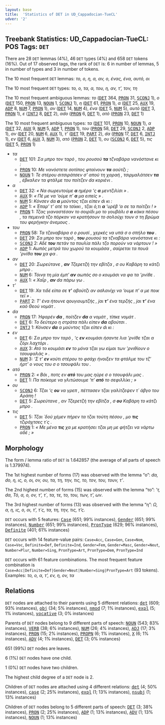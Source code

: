 ```yaml
---
layout: base
title:  'Statistics of DET in UD_Cappadocian-TueCL'
udver: '2'
---
```


## Treebank Statistics: UD_Cappadocian-TueCL: POS Tags: `DET`

There are 28 `DET` lemmas (4%), 46 `DET` types (4%) and 658 `DET` tokens (16%).
Out of 17 observed tags, the rank of `DET` is: 6 in number of lemmas, 5 in number of types and 3 in number of tokens.

The 10 most frequent `DET` lemmas: <em>το, ο, η, α, αν, o, ένας, ένα, αυτό, οι</em>

The 10 most frequent `DET` types:  <em>το, ο, τα, α, του, η, αν, τ’, τον, τη</em>

The 10 most frequent ambiguous lemmas: <em>το</em> (<tt><a href="cpg_tuecl-pos-DET.html">DET</a></tt> 364, <tt><a href="cpg_tuecl-pos-PRON.html">PRON</a></tt> 31, <tt><a href="cpg_tuecl-pos-SCONJ.html">SCONJ</a></tt> 1), <em>ο</em> (<tt><a href="cpg_tuecl-pos-DET.html">DET</a></tt> 150, <tt><a href="cpg_tuecl-pos-PRON.html">PRON</a></tt> 13, <tt><a href="cpg_tuecl-pos-NOUN.html">NOUN</a></tt> 1, <tt><a href="cpg_tuecl-pos-SCONJ.html">SCONJ</a></tt> 1), <em>η</em> (<tt><a href="cpg_tuecl-pos-DET.html">DET</a></tt> 61, <tt><a href="cpg_tuecl-pos-PRON.html">PRON</a></tt> 1), <em>α</em> (<tt><a href="cpg_tuecl-pos-DET.html">DET</a></tt> 25, <tt><a href="cpg_tuecl-pos-AUX.html">AUX</a></tt> 19, <tt><a href="cpg_tuecl-pos-ADP.html">ADP</a></tt> 8, <tt><a href="cpg_tuecl-pos-NUM.html">NUM</a></tt> 7, <tt><a href="cpg_tuecl-pos-PRON.html">PRON</a></tt> 1), <em>αν</em> (<tt><a href="cpg_tuecl-pos-DET.html">DET</a></tt> 14, <tt><a href="cpg_tuecl-pos-NUM.html">NUM</a></tt> 4), <em>ένα</em> (<tt><a href="cpg_tuecl-pos-DET.html">DET</a></tt> 5, <tt><a href="cpg_tuecl-pos-NUM.html">NUM</a></tt> 5), <em>αυτό</em> (<tt><a href="cpg_tuecl-pos-DET.html">DET</a></tt> 3, <tt><a href="cpg_tuecl-pos-PRON.html">PRON</a></tt> 1), <em>ε</em> (<tt><a href="cpg_tuecl-pos-INTJ.html">INTJ</a></tt> 8, <tt><a href="cpg_tuecl-pos-DET.html">DET</a></tt> 2), <em>αdο</em> (<tt><a href="cpg_tuecl-pos-PRON.html">PRON</a></tt> 6, <tt><a href="cpg_tuecl-pos-DET.html">DET</a></tt> 1), <em>ατό</em> (<tt><a href="cpg_tuecl-pos-PRON.html">PRON</a></tt> 23, <tt><a href="cpg_tuecl-pos-DET.html">DET</a></tt> 1)

The 10 most frequent ambiguous types:  <em>τα</em> (<tt><a href="cpg_tuecl-pos-DET.html">DET</a></tt> 101, <tt><a href="cpg_tuecl-pos-PRON.html">PRON</a></tt> 10, <tt><a href="cpg_tuecl-pos-NOUN.html">NOUN</a></tt> 1), <em>α</em> (<tt><a href="cpg_tuecl-pos-DET.html">DET</a></tt> 32, <tt><a href="cpg_tuecl-pos-AUX.html">AUX</a></tt> 9, <tt><a href="cpg_tuecl-pos-NUM.html">NUM</a></tt> 5, <tt><a href="cpg_tuecl-pos-ADP.html">ADP</a></tt> 1, <tt><a href="cpg_tuecl-pos-PRON.html">PRON</a></tt> 1), <em>του</em> (<tt><a href="cpg_tuecl-pos-PRON.html">PRON</a></tt> 58, <tt><a href="cpg_tuecl-pos-DET.html">DET</a></tt> 29, <tt><a href="cpg_tuecl-pos-SCONJ.html">SCONJ</a></tt> 2, <tt><a href="cpg_tuecl-pos-ADP.html">ADP</a></tt> 1), <em>αν</em> (<tt><a href="cpg_tuecl-pos-DET.html">DET</a></tt> 20, <tt><a href="cpg_tuecl-pos-NUM.html">NUM</a></tt> 6, <tt><a href="cpg_tuecl-pos-AUX.html">AUX</a></tt> 1), <em>τ’</em> (<tt><a href="cpg_tuecl-pos-DET.html">DET</a></tt> 19, <tt><a href="cpg_tuecl-pos-PART.html">PART</a></tt> 2), <em>dα</em> (<tt><a href="cpg_tuecl-pos-PRON.html">PRON</a></tt> 17, <tt><a href="cpg_tuecl-pos-DET.html">DET</a></tt> 6, <tt><a href="cpg_tuecl-pos-INTJ.html">INTJ</a></tt> 1), <em>εν</em> (<tt><a href="cpg_tuecl-pos-DET.html">DET</a></tt> 6, <tt><a href="cpg_tuecl-pos-AUX.html">AUX</a></tt> 3, <tt><a href="cpg_tuecl-pos-NUM.html">NUM</a></tt> 3), <em>ατό</em> (<tt><a href="cpg_tuecl-pos-PRON.html">PRON</a></tt> 2, <tt><a href="cpg_tuecl-pos-DET.html">DET</a></tt> 1), <em>ου</em> (<tt><a href="cpg_tuecl-pos-SCONJ.html">SCONJ</a></tt> 6, <tt><a href="cpg_tuecl-pos-DET.html">DET</a></tt> 5), <em>τις</em> (<tt><a href="cpg_tuecl-pos-DET.html">DET</a></tt> 5, <tt><a href="cpg_tuecl-pos-PRON.html">PRON</a></tt> 1)


* <em>τα</em>
  * <tt><a href="cpg_tuecl-pos-DET.html">DET</a></tt> 101: <em>Σα μπρο τον ταρό , του ρουσού <b>τα</b> τζναβάρα νανόστανε κι :</em>
  * <tt><a href="cpg_tuecl-pos-PRON.html">PRON</a></tt> 10: <em>Με νανόστετε σοτίπος φταίνουν <b>τα</b> αούτζι ;</em>
  * <tt><a href="cpg_tuecl-pos-NOUN.html">NOUN</a></tt> 1: <em>Τε στέρου σιτσιράτσεν σ’ απού τη χαραή , τσιρμαλάτσεν <b>τα</b> , έβκαλεν τα φτάλμε του ποίτζεν dα κοριένι .</em>
* <em>α</em>
  * <tt><a href="cpg_tuecl-pos-DET.html">DET</a></tt> 32: <em>« Να σωρευτούμε <b>α</b> ημέρα ‘ς <b>α</b> μεντζιλίσι » .</em>
  * <tt><a href="cpg_tuecl-pos-AUX.html">AUX</a></tt> 9: <em>« Πέ με να ‘ούμε π’ <b>α</b> μα ειπείς » .</em>
  * <tt><a href="cpg_tuecl-pos-NUM.html">NUM</a></tt> 5: <em>Κόνσεν dα <b>α</b> μούντος τζαι είπεν dι κι :</em>
  * <tt><a href="cpg_tuecl-pos-ADP.html">ADP</a></tt> 1: <em>« Έπαρ’ τ’ ατέ το τσίκκι , τζαι ό,τι <b>α</b> ‘υρέβ ‘α σε τα ποίτζει ! »</em>
  * <tt><a href="cpg_tuecl-pos-PRON.html">PRON</a></tt> 1: <em>Τζας γιαναστέσαν το σοιρίδι μο το γουβάλι σ <b>α</b> κάκα πέσου , τα πεμεινά τζο πόρκαν να κρατήσουν το σολούχι τουν σ τη βρώμα του φερήγκην άνεμους .</em>
* <em>του</em>
  * <tt><a href="cpg_tuecl-pos-PRON.html">PRON</a></tt> 58: <em>Τα τζαναβάρα σ ο ρουσί , χερκές να υπά σ ο σπήλο <b>του</b> .</em>
  * <tt><a href="cpg_tuecl-pos-DET.html">DET</a></tt> 29: <em>Σα μπρο τον ταρό , <b>του</b> ρουσού τα τζναβάρα νανόστανε κι :</em>
  * <tt><a href="cpg_tuecl-pos-SCONJ.html">SCONJ</a></tt> 2: <em>Αδέ <b>του</b> πετάν τα πουλία πάλι τζο πορούν να νάρτουν ! »</em>
  * <tt><a href="cpg_tuecl-pos-ADP.html">ADP</a></tt> 1: <em>Αωπός μετρά του χωρού τα κουμάσα , σαίρεται τα πουά 'ρνίθα <b>του</b> χα φα .</em>
* <em>αν</em>
  * <tt><a href="cpg_tuecl-pos-DET.html">DET</a></tt> 20: <em>Σωρεύτανε , <b>αν</b> Τζερετζή την εβίτζα , σ ου Καβάρη το κάτζι μπρο .</em>
  * <tt><a href="cpg_tuecl-pos-NUM.html">NUM</a></tt> 6: <em>Τόινα τη μία έμπ’ <b>αν</b> αωπός σο ο κουμάσι να φα τα 'ρνίθε .</em>
  * <tt><a href="cpg_tuecl-pos-AUX.html">AUX</a></tt> 1: <em>« Χαΐρ , <b>αν</b> dα πάρω γω .</em>
* <em>τ’</em>
  * <tt><a href="cpg_tuecl-pos-DET.html">DET</a></tt> 19: <em>Χα τιδέ είπα σε <b>τ’</b> αβούτζι αν ασλανίχι να ‘ουμε π’ α με ποικ τεϊ » .</em>
  * <tt><a href="cpg_tuecl-pos-PART.html">PART</a></tt> 2: <em>Τ’ ένα ήτουνε qουγιουμτζής , jαι <b>τ’</b> ένα τερζής , jαι <b>τ’</b> ένα καό Θεού νομάτ .</em>
* <em>dα</em>
  * <tt><a href="cpg_tuecl-pos-PRON.html">PRON</a></tt> 17: <em>Ήφαρέν <b>dα</b> , ποίτζεν <b>dα</b> α νομάτ , τίπκε νομάτ .</em>
  * <tt><a href="cpg_tuecl-pos-DET.html">DET</a></tt> 6: <em>Το δεύτερο η στράτα πάλι είπεν <b>dα</b> αβούτσι .</em>
  * <tt><a href="cpg_tuecl-pos-INTJ.html">INTJ</a></tt> 1: <em>Κόνσεν <b>dα</b> α μούντος τζαι είπεν dι κι :</em>
* <em>εν</em>
  * <tt><a href="cpg_tuecl-pos-DET.html">DET</a></tt> 6: <em>Σα μπρο τον ταρό , ‘ς <b>εν</b> κουμάσι ήσαντε λια 'ρνίθε τζαι α ζόρι λαχτόρι .</em>
  * <tt><a href="cpg_tuecl-pos-AUX.html">AUX</a></tt> 3: <em>Ατό το κουμάσι <b>εν</b> το μόνα τζαι γω είμαι των 'ρνιθίουν ο τσουφαλάς » .</em>
  * <tt><a href="cpg_tuecl-pos-NUM.html">NUM</a></tt> 3: <em>‘Σ τ’ <b>εν</b> κούτι στέρου το φσάχι ήνοιξεν τα φτάλμε του τζ’ ήρτ’ ο νους του σ ο τσουφάλι του .</em>
* <em>ατό</em>
  * <tt><a href="cpg_tuecl-pos-PRON.html">PRON</a></tt> 2: <em>« Βάι , ποτς εν <b>ατό</b> του μας ηύρε σ ο τσουφάλι μας .</em>
  * <tt><a href="cpg_tuecl-pos-DET.html">DET</a></tt> 1: <em>Πα ποίκομε να γλιτώσουμε ‘π’ <b>ατό</b> το σεφιλλίκι ; »</em>
* <em>ου</em>
  * <tt><a href="cpg_tuecl-pos-SCONJ.html">SCONJ</a></tt> 6: <em>Τζαι ‘ς <b>ου</b> να γρεπ , πέττασεν τζαι γαλίτζεψεν τ΄ άβγο του Αράπη !</em>
  * <tt><a href="cpg_tuecl-pos-DET.html">DET</a></tt> 5: <em>Σωρεύτανε , αν Τζερετζή την εβίτζα , σ <b>ου</b> Καβάρη το κάτζι μπρο .</em>
* <em>τις</em>
  * <tt><a href="cpg_tuecl-pos-DET.html">DET</a></tt> 5: <em>Τζαι ΄δού χέμεν πήρεν τα τζαι τούτη πέσου , μο <b>τις</b> τζιράχτσες τ΄ς .</em>
  * <tt><a href="cpg_tuecl-pos-PRON.html">PRON</a></tt> 1: <em>« Με μένα <b>τις</b> χα με κρατήσει τζαι μη με φήτζει να νάρτω αδέ ; »</em>

## Morphology

The form / lemma ratio of `DET` is 1.642857 (the average of all parts of speech is 1.379974).

The 1st highest number of forms (17) was observed with the lemma “ο”: <em>dα, dο, η, ις, ο, οι, ον, ου, τα, τη, την, τις, το, τον, του, τουν, τ’</em>.

The 2nd highest number of forms (15) was observed with the lemma “το”: <em>'τ, dα, Τό, α, ο, ον, τ', τ΄, τα, τε, το, του, των, τ’, ων</em>.

The 3rd highest number of forms (13) was observed with the lemma “η”: <em>Ω, α, η, ις, ο, οι, τ', τ΄ς, τα, τη, την, τις, τ’ς</em>.

`DET` occurs with 5 features: <tt><a href="cpg_tuecl-feat-Case.html">Case</a></tt> (651; 99% instances), <tt><a href="cpg_tuecl-feat-Gender.html">Gender</a></tt> (651; 99% instances), <tt><a href="cpg_tuecl-feat-Number.html">Number</a></tt> (651; 99% instances), <tt><a href="cpg_tuecl-feat-PronType.html">PronType</a></tt> (629; 96% instances), <tt><a href="cpg_tuecl-feat-Definite.html">Definite</a></tt> (401; 61% instances)

`DET` occurs with 14 feature-value pairs: `Case=Acc`, `Case=Gen`, `Case=Nom`, `Case=Voc`, `Definite=Def`, `Definite=Ind`, `Gender=Fem`, `Gender=Masc`, `Gender=Neut`, `Number=Plur`, `Number=Sing`, `PronType=Art`, `PronType=Dem`, `PronType=Ind`

`DET` occurs with 61 feature combinations.
The most frequent feature combination is `Case=Acc|Definite=Def|Gender=Neut|Number=Sing|PronType=Art` (93 tokens).
Examples: <em>το, ο, α, τ’, εν, η, ον, τα</em>


## Relations

`DET` nodes are attached to their parents using 5 different relations: <tt><a href="cpg_tuecl-dep-det.html">det</a></tt> (609; 93% instances), <tt><a href="cpg_tuecl-dep-obj.html">obj</a></tt> (34; 5% instances), <tt><a href="cpg_tuecl-dep-nmod.html">nmod</a></tt> (7; 1% instances), <tt><a href="cpg_tuecl-dep-expl.html">expl</a></tt> (5; 1% instances), <tt><a href="cpg_tuecl-dep-vocative.html">vocative</a></tt> (3; 0% instances)

Parents of `DET` nodes belong to 9 different parts of speech: <tt><a href="cpg_tuecl-pos-NOUN.html">NOUN</a></tt> (543; 83% instances), <tt><a href="cpg_tuecl-pos-VERB.html">VERB</a></tt> (38; 6% instances), <tt><a href="cpg_tuecl-pos-NUM.html">NUM</a></tt> (26; 4% instances), <tt><a href="cpg_tuecl-pos-ADJ.html">ADJ</a></tt> (17; 3% instances), <tt><a href="cpg_tuecl-pos-PRON.html">PRON</a></tt> (15; 2% instances), <tt><a href="cpg_tuecl-pos-PROPN.html">PROPN</a></tt> (6; 1% instances), <tt><a href="cpg_tuecl-pos-X.html">X</a></tt> (6; 1% instances), <tt><a href="cpg_tuecl-pos-ADV.html">ADV</a></tt> (4; 1% instances), <tt><a href="cpg_tuecl-pos-DET.html">DET</a></tt> (3; 0% instances)

651 (99%) `DET` nodes are leaves.

6 (1%) `DET` nodes have one child.

1 (0%) `DET` nodes have two children.

The highest child degree of a `DET` node is 2.

Children of `DET` nodes are attached using 4 different relations: <tt><a href="cpg_tuecl-dep-det.html">det</a></tt> (4; 50% instances), <tt><a href="cpg_tuecl-dep-case.html">case</a></tt> (2; 25% instances), <tt><a href="cpg_tuecl-dep-expl.html">expl</a></tt> (1; 13% instances), <tt><a href="cpg_tuecl-dep-nsubj.html">nsubj</a></tt> (1; 13% instances)

Children of `DET` nodes belong to 5 different parts of speech: <tt><a href="cpg_tuecl-pos-DET.html">DET</a></tt> (3; 38% instances), <tt><a href="cpg_tuecl-pos-PRON.html">PRON</a></tt> (2; 25% instances), <tt><a href="cpg_tuecl-pos-ADP.html">ADP</a></tt> (1; 13% instances), <tt><a href="cpg_tuecl-pos-ADV.html">ADV</a></tt> (1; 13% instances), <tt><a href="cpg_tuecl-pos-NOUN.html">NOUN</a></tt> (1; 13% instances)

